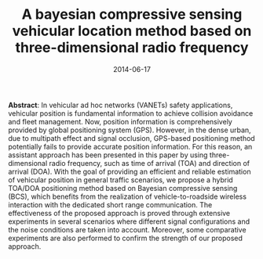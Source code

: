 ﻿---
title: "A bayesian compressive sensing vehicular location method based on three-dimensional radio frequency"
collection: journalpapers
permalink: /journalpapers/2014-journal-paper-001
excerpt: 'Authors: Wang, Y., Duan, X., Tian, D., <b>Zhou, J.</b>, Lu, Y., & Lu, G.'
date: 2014-06-17
venue: 'International Journal of Distributed Sensor Networks, 2014(3), 1-13.'
paperurl: 'http://dx.doi.org/10.1155/2014/483613'
citation: 'Wang, Y., Duan, X., Tian, D., <b>Zhou, J.</b>, Lu, Y., & Lu, G. (2014). A bayesian compressive sensing vehicular location method based on three-dimensional radio frequency. International Journal of Distributed Sensor Networks, 2014(3), 1-13.'
---

**Abstract**: In vehicular ad hoc networks (VANETs) safety applications, vehicular position is fundamental information to achieve collision avoidance and fleet management. Now, position information is comprehensively provided by global positioning system (GPS). However, in the dense urban, due to multipath effect and signal occlusion, GPS-based positioning method potentially fails to provide accurate position information. For this reason, an assistant approach has been presented in this paper by using three-dimensional radio frequency, such as time of arrival (TOA) and direction of arrival (DOA). With the goal of providing an efficient and reliable estimation of vehicular position in general traffic scenarios, we propose a hybrid TOA/DOA positioning method based on Bayesian compressive sensing (BCS), which benefits from the realization of vehicle-to-roadside wireless interaction with the dedicated short range communication. The effectiveness of the proposed approach is proved through extensive experiments in several scenarios where different signal configurations and the noise conditions are taken into account. Moreover, some comparative experiments are also performed to confirm the strength of our proposed approach.
